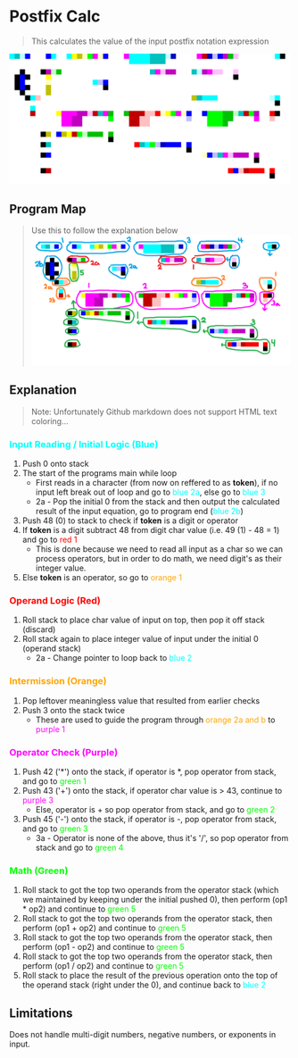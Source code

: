 # Postfix Calc
> This calculates the value of the input postfix notation expression

![](/PostfixCalc/postfixCalc.png)

## Program Map
> Use this to follow the explanation below
![](/PostfixCalc/postfixCalc_Eval.png)

## Explanation
> Note: Unfortunately Github markdown does not support HTML text coloring...
### <span style="color:cyan">Input Reading / Initial Logic (Blue)</span>
1. Push 0 onto stack
2. The start of the programs main while loop
    - First reads in a character (from now on reffered to as **token**), if no input left break out of loop and go to <span style="color:cyan">blue 2a</span>, else go to <span style="color:cyan">blue 3</span>
    - 2a - Pop the initial 0 from the stack and then output the calculated result of the input equation, go to program end (<span style="color:cyan">blue 2b</span>)
3. Push 48 (0) to stack to check if **token** is a digit or operator
4. If **token** is a digit subtract 48 from digit char value (i.e. 49 (1) - 48 = 1) and go to <span style="color:red">red 1</span>
    - This is done because we need to read all input as a char so we can process operators, but in order to do math, we need digit's as their integer value.
5. Else **token** is an operator, so go to <span style="color:orange">orange 1</span>

### <span style="color:red">Operand Logic (Red)</span>
1. Roll stack to place char value of input on top, then pop it off stack (discard)
2. Roll stack again to place integer value of input under the initial 0 (operand stack)
    - 2a - Change pointer to loop back to <span style="color:cyan">blue 2</span>

### <span style="color:orange">Intermission (Orange)</span>
1. Pop leftover meaningless value that resulted from earlier checks
2. Push 3 onto the stack twice
    - These are used to guide the program through <span style="color:orange">orange 2a and b</span> to <span style="color:magenta">purple 1</span>

### <span style="color:magenta">Operator Check (Purple)</span>
1. Push 42 ('*') onto the stack, if operator is *, pop operator from stack, and go to <span style="color:lime">green 1</span>
2. Push 43 ('+') onto the stack, if operator char value is > 43, continue to <span style="color:magenta">purple 3</span>
    - Else, operator is + so pop operator from stack, and go to <span style="color:lime">green 2</span>
3. Push 45 ('-') onto the stack, if operator is -, pop operator from stack, and go to <span style="color:lime">green 3</span>
    - 3a - Operator is none of the above, thus it's '/', so pop operator from stack and go to <span style="color:lime">green 4</span>

### <span style="color:lime">Math (Green)</span>
1. Roll stack to got the top two operands from the operator stack (which we maintained by keeping under the initial pushed 0), then perform (op1 * op2) and continue to <span style="color:lime">green 5</span>
2. Roll stack to got the top two operands from the operator stack, then perform (op1 + op2) and continue to <span style="color:lime">green 5</span>
3. Roll stack to got the top two operands from the operator stack, then perform (op1 - op2) and continue to <span style="color:lime">green 5</span>
4. Roll stack to got the top two operands from the operator stack, then perform (op1 / op2) and continue to <span style="color:lime">green 5</span>
5. Roll stack to place the result of the previous operation onto the top of the operand stack (right under the 0), and continue back to <span style="color:cyan">blue 2</span>

## Limitations
Does not handle multi-digit numbers, negative numbers, or exponents in input.
